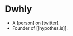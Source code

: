 # Dwhly
- A [[person]] on [[twitter]].
- Founder of [[hypothes.is]].

[//begin]: # "Autogenerated link references for markdown compatibility"
[person]: person "Person"
[twitter]: twitter "Twitter"
[//end]: # "Autogenerated link references"